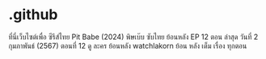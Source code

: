 # .github
ที่นี่เว็บไซต์เพื่อ ซีรีส์ไทย Pit Babe (2024) พิษเบ๊บ ซับไทย ย้อนหลัง EP 12 ตอน ล่าสุด วันที่ 2 กุมภาพันธ์ (2567) ตอนที่ 12 ดู ละคร ย้อนหลัง watchlakorn ย้อน หลัง เต็ม เรื่อง ทุกตอน
